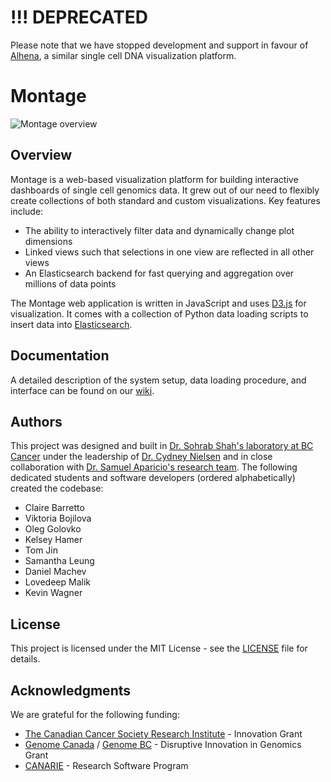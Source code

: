 # !!! DEPRECATED

Please note that we have stopped development and support in favour of [Alhena](https://github.com/shahcompbio/alhena), a similar single cell DNA visualization platform.

# Montage

![Montage overview](https://github.com/shahcompbio/montage/blob/master/images/montage_overview.png)

## Overview

Montage is a web-based visualization platform for building interactive dashboards of single cell genomics data. It grew out of our need to flexibly create collections of both standard and custom visualizations. Key features include:

* The ability to interactively filter data and dynamically change plot dimensions
* Linked views such that selections in one view are reflected in all other views
* An Elasticsearch backend for fast querying and aggregation over millions of data points

The Montage web application is written in JavaScript and uses [D3.js](https://d3js.org/) for visualization. It comes with a collection of Python data loading scripts to insert data into [Elasticsearch](https://www.elastic.co/products/elasticsearch). 

## Documentation

A detailed description of the system setup, data loading procedure, and interface can be found on our [wiki](https://github.com/shahcompbio/montage/wiki).

## Authors

This project was designed and built in [Dr. Sohrab Shah's laboratory at BC Cancer](http://shahlab.ca/) under the leadership of [Dr. Cydney Nielsen](http://www.cydney.org/Home.html) and in close collaboration with [Dr. Samuel Aparicio's research team](http://molonc.bccrc.ca/aparicio-lab/). The following dedicated students and software developers (ordered alphabetically) created the codebase:

* Claire Barretto
* Viktoria Bojilova
* Oleg Golovko
* Kelsey Hamer
* Tom Jin
* Samantha Leung
* Daniel Machev
* Lovedeep Malik
* Kevin Wagner

## License

This project is licensed under the MIT License - see the [LICENSE](https://github.com/shahcompbio/montage/blob/master/LICENSE) file for details.

## Acknowledgments

We are grateful for the following funding:
* [The Canadian Cancer Society Research Institute](http://www.cancer.ca/research) - Innovation Grant 
* [Genome Canada](https://www.genomecanada.ca/) / [Genome BC](https://www.genomebc.ca/) - Disruptive Innovation in Genomics Grant 
* [CANARIE](https://www.canarie.ca) - Research Software Program
